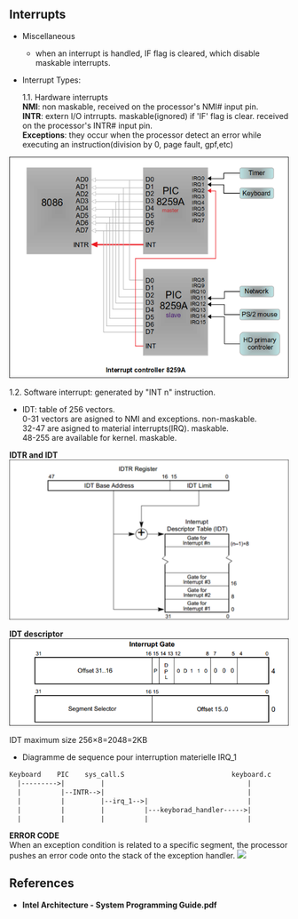 ## Interrupts
* Miscellaneous  
  - when an interrupt is handled, IF flag is cleared, which disable maskable interrupts.
  
* Interrupt Types:  
  
  1.1. Hardware interrupts  
  **NMI**: non maskable, received on the processor's NMI# input pin.  
  **INTR**: extern I/O intrrupts. maskable(ignored) if 'IF' flag is clear. received on the processor's INTR# input pin.  
  **Exceptions**: they occur when the processor detect an error while executing an instruction(division by 0, page fault, gpf,etc)

![](../../documentation/images/Kernel-PIC-8259A.png)

    
  1.2. Software interrupt: generated by "INT n" instruction.

* IDT: table of 256 vectors.   
  0-31 vectors are asigned to NMI and exceptions. non-maskable.  
  32-47 are asigned to material interrupts(IRQ). maskable.  
  48-255 are available for kernel. maskable.  

**IDTR and IDT**  
![](../../documentation/images/Kernel-IDTR-IDT.png)

**IDT descriptor**  
![](../../documentation/images/Kernel-IDT-Interrupt-Gate.png)

IDT maximum size 256×8=2048=2KB


* Diagramme de sequence pour interruption materielle IRQ_1
~~~
Keyboard    PIC    sys_call.S                           keyboard.c             
  |--------->|         |                                    |
  |          |--INTR-->|                                    |
  |          |         |--irq_1-->|                         |
  |          |         |          |---keyborad_handler----->|
  |          |         |          |                         |
~~~


**ERROR CODE**  
When an exception condition is related to a specific segment, the processor pushes an error code
onto the stack of the exception handler.
![](../../documentation/images/Kernel-IDT-ErrorCode.png)



## References 
- **Intel Architecture - System Programming Guide.pdf**  


  

